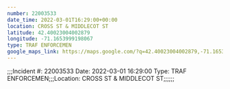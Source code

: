 ```yaml
---
number: 22003533
date_time: 2022-03-01T16:29:00+00:00
location: CROSS ST & MIDDLECOT ST
latitude: 42.40023004002879
longitude: -71.1653999198067
type: TRAF ENFORCEMEN
google_maps_link: https://maps.google.com/?q=42.40023004002879,-71.1653999198067
---
```


;;;Incident #: 22003533  Date: 2022-03-01 16:29:00   Type: TRAF ENFORCEMEN;;;Location: CROSS ST & MIDDLECOT ST;;;;;;
